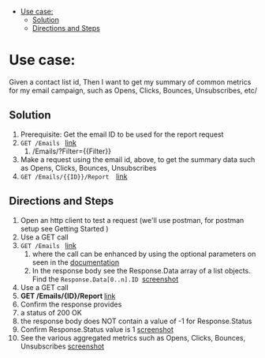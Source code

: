 - [Use case:](#use-case)
    - [Solution](#solution)
    - [Directions and Steps](#directions-and-steps)

# Use case:

Given a contact list id,
Then I want to get my summary of common metrics for my email campaign, such as Opens, Clicks, Bounces, Unsubscribes, etc/

## Solution 

1. Prerequisite: Get the email ID to be used for the report request
  1. `GET /Emails ` [link](https://developer.benchmarkemail.com/#0068614f-f224-141b-b1eb-8768abc0f5d3) 
      1. /Emails/?Filter={{Filter}}
1. Make a request using the email id, above, to get the summary data such as Opens, Clicks, Bounces, Unsubscribes 
  1. `GET /Emails/{{ID}}/Report  `[link](https://developer.benchmarkemail.com/#8819bcb9-afc9-9e7c-b31a-44aab47ed758)

## Directions and Steps 

1. Open an http client to test a request (we'll use postman, for postman setup see Getting Started )
1. Use a GET call ` `
  1. `GET /Emails ` [link](https://developer.benchmarkemail.com/#0068614f-f224-141b-b1eb-8768abc0f5d3) 
      1. where the call can be enhanced by using the optional parameters on seen in the [documentation](https://developer.benchmarkemail.com/#0068614f-f224-141b-b1eb-8768abc0f5d3) 
      1. In the response body see the Response.Data array of a list objects. Find the <code>Response.Data[0..n].ID </code>[screenshot](https://www.dropbox.com/s/9m0t0hvhq0g4wza/2018-09-19_10-52-59.png?dl=0)
1. Use a GET call
  1. <strong>GET /Emails/{ID}/Report  </strong>[link](https://developer.benchmarkemail.com/#8819bcb9-afc9-9e7c-b31a-44aab47ed758)
1. Confirm the response provides 
  1. a status of 200 OK 
  1. the response body does NOT contain a value of -1 for Response.Status 
  1. Confirm Response.Status value is 1 [screenshot](https://www.dropbox.com/s/ewwb8p0pshwwwxz/2018-09-13_13-41-35.png?dl=0)
1. See the various aggregated metrics such as Opens, Clicks, Bounces, Unsubscribes [screenshot](https://www.dropbox.com/s/bijnxgti7e5ga6l/2018-09-13_13-44-41.png?dl=0)